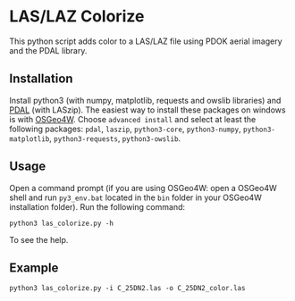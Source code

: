 # LAS/LAZ Colorize

This python script adds color to a LAS/LAZ file using PDOK aerial imagery and the PDAL library.

## Installation

Install python3 (with numpy, matplotlib, requests and owslib libraries) and [PDAL](https://www.pdal.io/) (with LASzip). The easiest way to install these packages on windows is with [OSGeo4W](https://trac.osgeo.org/osgeo4w/). Choose `advanced install` and select at least the following packages: `pdal`, `laszip`, `python3-core`, `python3-numpy`, `python3-matplotlib`, `python3-requests`, `python3-owslib`.

## Usage

Open a command prompt (if you are using OSGeo4W: open a OSGeo4W shell and run `py3_env.bat` located in the `bin` folder in your OSGeo4W installation folder). Run the following command:

    python3 las_colorize.py -h

To see the help.

## Example

    python3 las_colorize.py -i C_25DN2.las -o C_25DN2_color.las